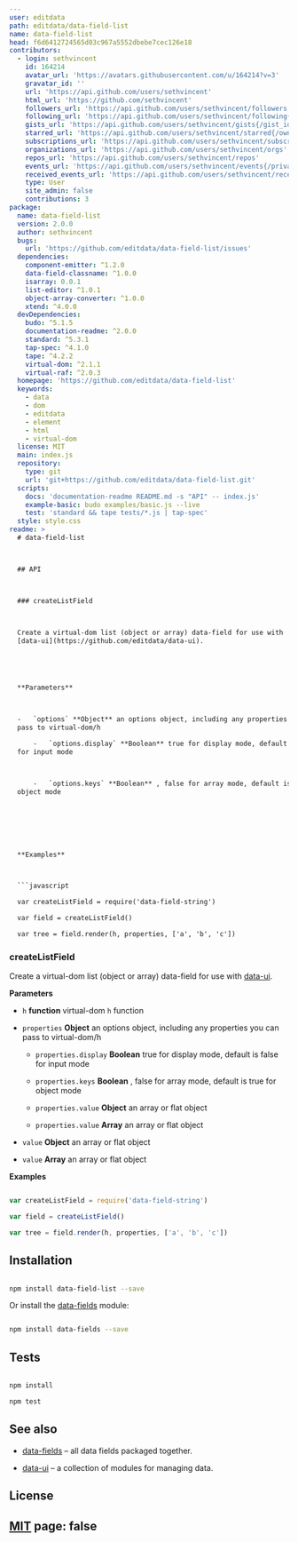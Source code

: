 ```yaml
---
user: editdata
path: editdata/data-field-list
name: data-field-list
head: f6d6412724565d03c967a5552dbebe7cec126e18
contributors:
  - login: sethvincent
    id: 164214
    avatar_url: 'https://avatars.githubusercontent.com/u/164214?v=3'
    gravatar_id: ''
    url: 'https://api.github.com/users/sethvincent'
    html_url: 'https://github.com/sethvincent'
    followers_url: 'https://api.github.com/users/sethvincent/followers'
    following_url: 'https://api.github.com/users/sethvincent/following{/other_user}'
    gists_url: 'https://api.github.com/users/sethvincent/gists{/gist_id}'
    starred_url: 'https://api.github.com/users/sethvincent/starred{/owner}{/repo}'
    subscriptions_url: 'https://api.github.com/users/sethvincent/subscriptions'
    organizations_url: 'https://api.github.com/users/sethvincent/orgs'
    repos_url: 'https://api.github.com/users/sethvincent/repos'
    events_url: 'https://api.github.com/users/sethvincent/events{/privacy}'
    received_events_url: 'https://api.github.com/users/sethvincent/received_events'
    type: User
    site_admin: false
    contributions: 3
package:
  name: data-field-list
  version: 2.0.0
  author: sethvincent
  bugs:
    url: 'https://github.com/editdata/data-field-list/issues'
  dependencies:
    component-emitter: ^1.2.0
    data-field-classname: ^1.0.0
    isarray: 0.0.1
    list-editor: ^1.0.1
    object-array-converter: ^1.0.0
    xtend: ^4.0.0
  devDependencies:
    budo: ^5.1.5
    documentation-readme: ^2.0.0
    standard: ^5.3.1
    tap-spec: ^4.1.0
    tape: ^4.2.2
    virtual-dom: ^2.1.1
    virtual-raf: ^2.0.3
  homepage: 'https://github.com/editdata/data-field-list'
  keywords:
    - data
    - dom
    - editdata
    - element
    - html
    - virtual-dom
  license: MIT
  main: index.js
  repository:
    type: git
    url: 'git+https://github.com/editdata/data-field-list.git'
  scripts:
    docs: 'documentation-readme README.md -s "API" -- index.js'
    example-basic: budo examples/basic.js --live
    test: 'standard && tape tests/*.js | tap-spec'
  style: style.css
readme: >
  # data-field-list



  ## API



  ### createListField



  Create a virtual-dom list (object or array) data-field for use with
  [data-ui](https://github.com/editdata/data-ui).





  **Parameters**



  -   `options` **Object** an options object, including any properties you can
  pass to virtual-dom/h

      -   `options.display` **Boolean** true for display mode, default is false
  for input mode



      -   `options.keys` **Boolean** , false for array mode, default is true for
  object mode







  **Examples**



  ```javascript

  var createListField = require('data-field-string')

  var field = createListField()

  var tree = field.render(h, properties, ['a', 'b', 'c'])

  ```









  ### createListField



  Create a virtual-dom list (object or array) data-field for use with
  [data-ui](https://github.com/editdata/data-ui).





  **Parameters**



  -   `h` **function** virtual-dom `h` function



  -   `properties` **Object** an options object, including any properties you can
  pass to virtual-dom/h

      -   `properties.display` **Boolean** true for display mode, default is
  false for input mode



      -   `properties.keys` **Boolean** , false for array mode, default is true
  for object mode



      -   `properties.value` **Object** an array or flat object



      -   `properties.value` **Array** an array or flat object



  -   `value` **Object** an array or flat object



  -   `value` **Array** an array or flat object







  **Examples**



  ```javascript

  var createListField = require('data-field-string')

  var field = createListField()

  var tree = field.render(h, properties, ['a', 'b', 'c'])

  ```



  ## Installation



  ```sh

  npm install data-field-list --save

  ```



  Or install the [data-fields](https://github.com/editdata/data-fields) module:

  ```sh

  npm install data-fields --save

  ```



  ## Tests



  ```sh

  npm install

  npm test

  ```





  ## See also



  -   [data-fields](https://github.com/editdata/data-fields) – all data fields
  packaged together.

  -   [data-ui](https://github.com/editdata/data-ui) – a collection of modules
  for managing data.



  ## License



  [MIT](LICENSE.md)
page: false
---
```


